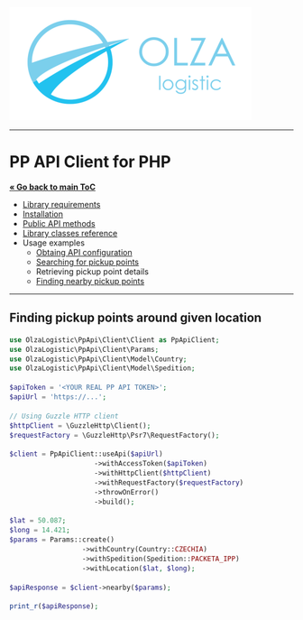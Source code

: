 ![Olza Logistic Logo](../olza-logo-small.png)

---

# PP API Client for PHP

**[« Go back to main ToC](../README.md)**

* [Library requirements](../requirements.md)
* [Installation](../installation.md)
* [Public API methods](../api.md)
* [Library classes reference](../classes.md)
* Usage examples
  * [Obtaing API configuration](config.md)
  * [Searching for pickup points](find.md)
  * Retrieving pickup point details
  * [Finding nearby pickup points](nearby.md)

---

## Finding pickup points around given location

```php
use OlzaLogistic\PpApi\Client\Client as PpApiClient;
use OlzaLogistic\PpApi\Client\Params;
use OlzaLogistic\PpApi\Client\Model\Country;
use OlzaLogistic\PpApi\Client\Model\Spedition;

$apiToken = '<YOUR REAL PP API TOKEN>';
$apiUrl = 'https://...';

// Using Guzzle HTTP client
$httpClient = \GuzzleHttp\Client();
$requestFactory = \GuzzleHttp\Psr7\RequestFactory();

$client = PpApiClient::useApi($apiUrl)
                     ->withAccessToken($apiToken)
                     ->withHttpClient($httpClient)
                     ->withRequestFactory($requestFactory)
                     ->throwOnError()
                     ->build();

$lat = 50.087;
$long = 14.421;
$params = Params::create()
                  ->withCountry(Country::CZECHIA)
                  ->withSpedition(Spedition::PACKETA_IPP)
                  ->withLocation($lat, $long);

$apiResponse = $client->nearby($params);

print_r($apiResponse);
```
